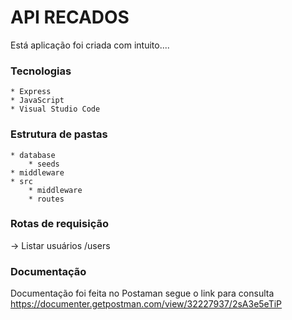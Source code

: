 # API RECADOS

Está aplicação foi criada com intuito....

### Tecnologias

    * Express
    * JavaScript
    * Visual Studio Code

### Estrutura de pastas

    * database
        * seeds
    * middleware
    * src
        * middleware
        * routes

### Rotas de requisição

-> Listar usuários /users

### Documentação

Documentação foi feita no Postaman segue o link para consulta https://documenter.getpostman.com/view/32227937/2sA3e5eTiP
